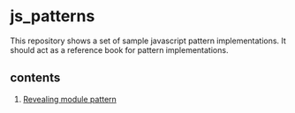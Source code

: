 # js_patterns
This repository shows a set of sample javascript pattern implementations. It should act as a reference book for pattern implementations.

## contents
1. [Revealing module pattern](https://google.com)

